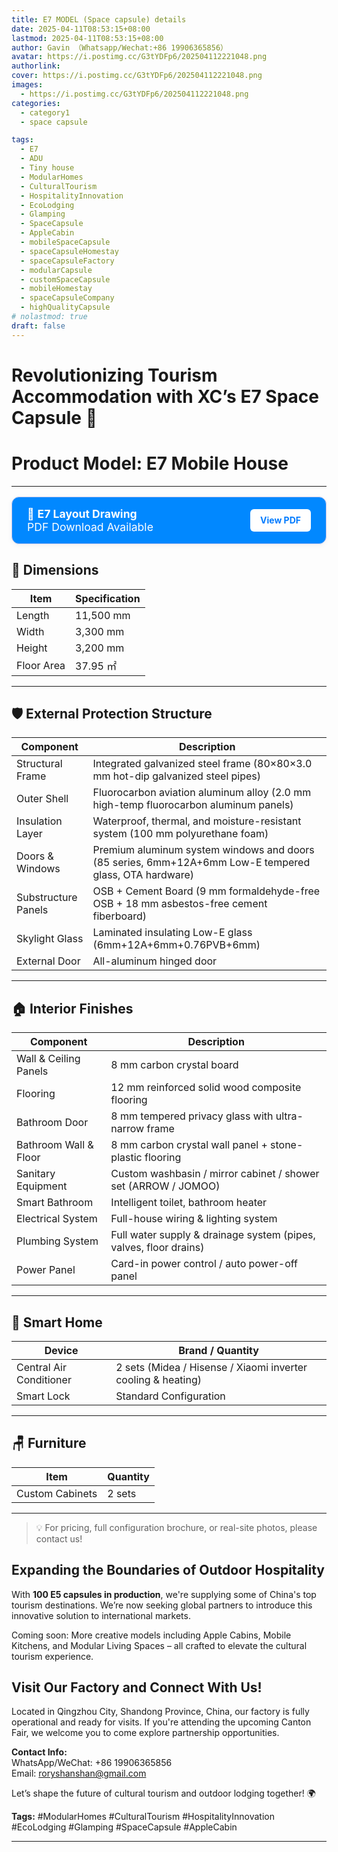 ```yaml
---
title: E7 MODEL (Space capsule) details
date: 2025-04-11T08:53:15+08:00
lastmod: 2025-04-11T08:53:15+08:00
author: Gavin （Whatsapp/Wechat:+86 19906365856）
avatar: https://i.postimg.cc/G3tYDFp6/202504112221048.png
authorlink: 
cover: https://i.postimg.cc/G3tYDFp6/202504112221048.png
images:
  - https://i.postimg.cc/G3tYDFp6/202504112221048.png
categories:
  - category1
  - space capsule

tags:
  - E7
  - ADU
  - Tiny house
  - ModularHomes 
  - CulturalTourism
  - HospitalityInnovation
  - EcoLodging
  - Glamping 
  - SpaceCapsule 
  - AppleCabin
  - mobileSpaceCapsule
  - spaceCapsuleHomestay
  - spaceCapsuleFactory
  - modularCapsule
  - customSpaceCapsule
  - mobileHomestay
  - spaceCapsuleCompany
  - highQualityCapsule
# nolastmod: true
draft: false
---
```

<!--more-->

# Revolutionizing Tourism Accommodation with XC’s E7 Space Capsule 🚀

# Product Model: E7 Mobile House

---
<div style="display: flex; align-items: center; justify-content: space-between; background-color: rgb(1, 136, 255); border: 1px solid #cce; border-radius: 12px; padding: 1rem 1.5rem; max-width: 500px; margin: 1rem 0; box-shadow: 0 2px 8px rgba(0,0,0,0.05);">
  <div style="font-size: 1.1rem; color: #fff;">
    📄 <strong> E7 Layout Drawing</strong><br/>
    PDF Download Available
  </div>
  <a href="/xcmobile/files/E7.pdf" target="_blank" style="background-color: #ffffff; color: #007BFF; padding: 0.6rem 1rem; border-radius: 6px; text-decoration: none; font-weight: bold; white-space: nowrap; margin-left: 1rem;">
    View PDF
  </a>
</div>    

## 📐 Dimensions

| Item         | Specification |
|--------------|---------------|
| Length       | 11,500 mm     |
| Width        | 3,300 mm      |
| Height       | 3,200 mm      |
| Floor Area   | 37.95 ㎡      |

---

## 🛡️ External Protection Structure

| Component         | Description |
|------------------|-------------|
| Structural Frame  | Integrated galvanized steel frame (80×80×3.0 mm hot-dip galvanized steel pipes) |
| Outer Shell       | Fluorocarbon aviation aluminum alloy (2.0 mm high-temp fluorocarbon aluminum panels) |
| Insulation Layer  | Waterproof, thermal, and moisture-resistant system (100 mm polyurethane foam) |
| Doors & Windows   | Premium aluminum system windows and doors (85 series, 6mm+12A+6mm Low-E tempered glass, OTA hardware) |
| Substructure Panels | OSB + Cement Board (9 mm formaldehyde-free OSB + 18 mm asbestos-free cement fiberboard) |
| Skylight Glass    | Laminated insulating Low-E glass (6mm+12A+6mm+0.76PVB+6mm) |
| External Door     | All-aluminum hinged door |

---

## 🏠 Interior Finishes

| Component         | Description |
|------------------|-------------|
| Wall & Ceiling Panels | 8 mm carbon crystal board |
| Flooring          | 12 mm reinforced solid wood composite flooring |
| Bathroom Door     | 8 mm tempered privacy glass with ultra-narrow frame |
| Bathroom Wall & Floor | 8 mm carbon crystal wall panel + stone-plastic flooring |
| Sanitary Equipment | Custom washbasin / mirror cabinet / shower set (ARROW / JOMOO) |
| Smart Bathroom    | Intelligent toilet, bathroom heater |
| Electrical System | Full-house wiring & lighting system |
| Plumbing System   | Full water supply & drainage system (pipes, valves, floor drains) |
| Power Panel       | Card-in power control / auto power-off panel |

---

## 🧠 Smart Home

| Device           | Brand / Quantity |
|------------------|------------------|
| Central Air Conditioner | 2 sets (Midea / Hisense / Xiaomi inverter cooling & heating) |
| Smart Lock       | Standard Configuration |

---

## 🪑 Furniture

| Item            | Quantity |
|-----------------|----------|
| Custom Cabinets | 2 sets   |

---

> 💡 For pricing, full configuration brochure, or real-site photos, please contact us!

## Expanding the Boundaries of Outdoor Hospitality

With **100 E5 capsules in production**, we're supplying some of China's top tourism destinations. We’re now seeking global partners to introduce this innovative solution to international markets.

Coming soon: More creative models including Apple Cabins, Mobile Kitchens, and Modular Living Spaces – all crafted to elevate the cultural tourism experience.

## Visit Our Factory and Connect With Us!

Located in Qingzhou City, Shandong Province, China, our factory is fully operational and ready for visits. If you're attending the upcoming Canton Fair, we welcome you to come explore partnership opportunities.

**Contact Info:**  
WhatsApp/WeChat: +86 19906365856  
Email: roryshanshan@gmail.com

Let’s shape the future of cultural tourism and outdoor lodging together! 🌍

**Tags:** #ModularHomes #CulturalTourism #HospitalityInnovation #EcoLodging #Glamping #SpaceCapsule #AppleCabin

---
